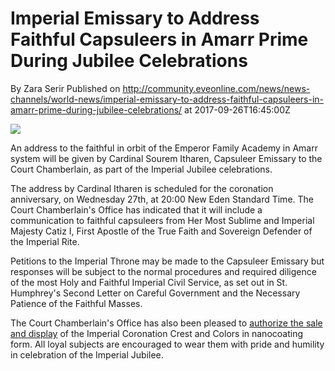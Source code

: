 # Imperial Emissary to Address Faithful Capsuleers in Amarr Prime During Jubilee Celebrations
By Zara Serir
Published on http://community.eveonline.com/news/news-channels/world-news/imperial-emissary-to-address-faithful-capsuleers-in-amarr-prime-during-jubilee-celebrations/ at 2017-09-26T16:45:00Z

![](https://web.ccpgamescdn.com/fiction/eveonline/organizations/13_128_2.png)

An address to the faithful in orbit of the Emperor Family Academy in Amarr system will be given by Cardinal Sourem Itharen, Capsuleer Emissary to the Court Chamberlain, as part of the Imperial Jubilee celebrations.

The address by Cardinal Itharen is scheduled for the coronation anniversary, on Wednesday 27th, at 20:00 New Eden Standard Time. The Court Chamberlain's Office has indicated that it will include a communication to faithful capsuleers from Her Most Sublime and Imperial Majesty Catiz I, First Apostle of the True Faith and Sovereign Defender of the Imperial Rite.

Petitions to the Imperial Throne may be made to the Capsuleer Emissary but responses will be subject to the normal procedures and required diligence of the most Holy and Faithful Imperial Civil Service, as set out in St. Humphrey's Second Letter on Careful Government and the Necessary Patience of the Faithful Masses.

The Court Chamberlain's Office has also been pleased to [authorize the sale and display](https://community.eveonline.com/news/news-channels/eve-online-news/celebrate-with-imperial-jubilee-skins/) of the Imperial Coronation Crest and Colors in nanocoating form. All loyal subjects are encouraged to wear them with pride and humility in celebration of the Imperial Jubilee.

